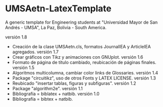 # UMSAetn-LatexTemplate

A generic template for Engineering students at "Universidad Mayor de San Andrés - UMSA", La Paz, Bolivia - South America.

versión 1.8
- Creación de la clase UMSAetn.cls, formatos JournalIEA y ArticleIEA agregados.
versión 1.7
- Crear gráficos con Tikz y animaciones con GNUplot.
versión 1.6
- Formato de página de título cambiado, reubicación de páginas finales. 
versión 1.5
- Algoritmos multicolumna, cambiar color links de Glossaries.
versión 1.4
- Package "circuitikz", uso de otros Fonts y LATEX LICENSE.
versión 1.3
- Reubicado "insertar tablas, figuras y subfiguras".
versión 1.2
- Package "algorithm2e". 
versión 1.1 
- Bibliografía = biblatex + natbib.
versión 1.0
- Bibliografía = bibtex + natbib.
